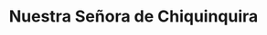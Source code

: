 ---
title: "Nuestra Señora de Chiquinquira"
url: /bogota-d-c/nuestra-senora-de-chiquinquira/
shop: Religion
---